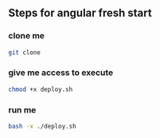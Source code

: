 ## Steps for angular fresh start

### clone me
```sh
git clone 
```

### give me access to execute
```sh
chmod +x deploy.sh
```

### run me
```sh
bash -x ./deploy.sh
```
